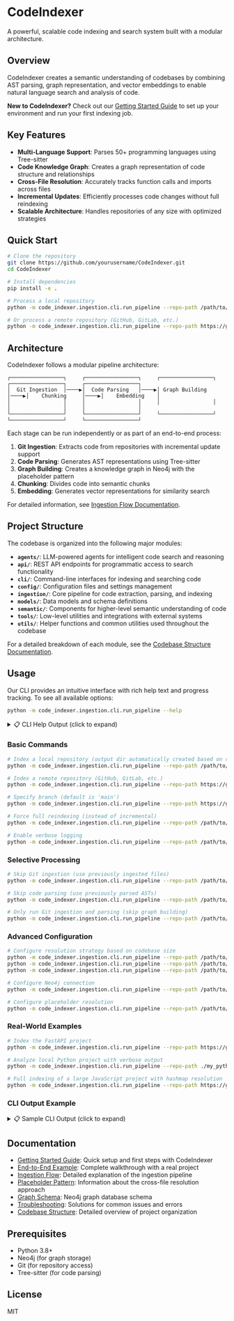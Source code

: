# CodeIndexer

A powerful, scalable code indexing and search system built with a modular architecture.

## Overview

CodeIndexer creates a semantic understanding of codebases by combining AST parsing, graph representation, and vector embeddings to enable natural language search and analysis of code.

**New to CodeIndexer?** Check out our [Getting Started Guide](docs/getting_started.md) to set up your environment and run your first indexing job.

## Key Features

- **Multi-Language Support**: Parses 50+ programming languages using Tree-sitter
- **Code Knowledge Graph**: Creates a graph representation of code structure and relationships
- **Cross-File Resolution**: Accurately tracks function calls and imports across files
- **Incremental Updates**: Efficiently processes code changes without full reindexing
- **Scalable Architecture**: Handles repositories of any size with optimized strategies

## Quick Start

```bash
# Clone the repository
git clone https://github.com/yourusername/CodeIndexer.git
cd CodeIndexer

# Install dependencies
pip install -e .

# Process a local repository
python -m code_indexer.ingestion.cli.run_pipeline --repo-path /path/to/local/repo --output-dir ./output

# Or process a remote repository (GitHub, GitLab, etc.)
python -m code_indexer.ingestion.cli.run_pipeline --repo-path https://github.com/username/repo.git --output-dir ./output
```

## Architecture

CodeIndexer follows a modular pipeline architecture:

```
┌─────────────────┐     ┌─────────────────┐     ┌─────────────────┐     ┌─────────────────┐     ┌─────────────────┐
│  Git Ingestion  │────▶│  Code Parsing   │────▶│ Graph Building  │────▶│    Chunking     │────▶│    Embedding    │
│                 │     │                 │     │                 │     │                 │     │                 │
└─────────────────┘     └─────────────────┘     └─────────────────┘     └─────────────────┘     └─────────────────┘
```

Each stage can be run independently or as part of an end-to-end process:

1. **Git Ingestion**: Extracts code from repositories with incremental update support
2. **Code Parsing**: Generates AST representations using Tree-sitter
3. **Graph Building**: Creates a knowledge graph in Neo4j with the placeholder pattern
4. **Chunking**: Divides code into semantic chunks
5. **Embedding**: Generates vector representations for similarity search

For detailed information, see [Ingestion Flow Documentation](docs/ingestion-flow.md).

## Project Structure

The codebase is organized into the following major modules:

- **`agents/`**: LLM-powered agents for intelligent code search and reasoning
- **`api/`**: REST API endpoints for programmatic access to search functionality
- **`cli/`**: Command-line interfaces for indexing and searching code
- **`config/`**: Configuration files and settings management
- **`ingestion/`**: Core pipeline for code extraction, parsing, and indexing
- **`models/`**: Data models and schema definitions
- **`semantic/`**: Components for higher-level semantic understanding of code
- **`tools/`**: Low-level utilities and integrations with external systems
- **`utils/`**: Helper functions and common utilities used throughout the codebase

For a detailed breakdown of each module, see the [Codebase Structure Documentation](docs/codebase_structure.md).

## Usage

Our CLI provides an intuitive interface with rich help text and progress tracking. To see all available options:

```bash
python -m code_indexer.ingestion.cli.run_pipeline --help
```

<details>
<summary>📋 CLI Help Output (click to expand)</summary>

```
╔══════════════════════════════════════════════════════════════════════════════╗
║                              CODE INDEXER CLI                                ║
╚══════════════════════════════════════════════════════════════════════════════╝

A powerful tool for code analysis that extracts semantic information from 
repositories and builds a queryable knowledge graph.

This pipeline follows three main stages:
  1. 📦 Git Ingestion:    Extract files and metadata from repositories
  2. 🔍 Code Parsing:     Generate Abstract Syntax Trees (ASTs) from source code
  3. 🔄 Graph Building:   Create a knowledge graph with code relationships

📌 Required Arguments:
  --repo-path PATH_OR_URL
                        Path to local repository or URL of remote repository
                        (GitHub, GitLab, etc.)

🔧 Basic Options:
  --output-dir DIR      Directory to store outputs (default: ./output/<repo_name>)
  --branch BRANCH       Git branch to process (default: main)
  --commit COMMIT_HASH  Git commit to process (default: HEAD)
  --verbose             Enable verbose logging with detailed debug information

🔄 Processing Options:
  --full-indexing       Perform full indexing (clear existing data and reindex everything)
  --skip-git            Skip git ingestion step (use previous results from output directory)
  --skip-parse          Skip code parsing step (use previous results from output directory)
  --skip-graph          Skip graph building step (stop after parsing)

⚙️ Advanced Options:
  --resolution-strategy STRATEGY
                        Strategy for cross-file reference resolution:
                        join - Standard SQL-like joins (default, best for small/medium repos)
                        hashmap - In-memory hashmap (faster for medium repos)
                        sharded - Distributed resolution (best for very large repos)
  --immediate-resolution
                        Resolve placeholders immediately rather than in bulk
                        (slower but lower memory usage)

🔌 Neo4j Connection:
  --neo4j-uri URI       Neo4j URI (default: from env var NEO4J_URI or bolt://localhost:7687)
  --neo4j-user USER     Neo4j username (default: from env var NEO4J_USER or neo4j)
  --neo4j-password PASSWORD
                        Neo4j password (default: from env var NEO4J_PASSWORD or password)
```

</details>

### Basic Commands

```bash
# Index a local repository (output dir automatically created based on repo name)
python -m code_indexer.ingestion.cli.run_pipeline --repo-path /path/to/local/repo

# Index a remote repository (GitHub, GitLab, etc.)
python -m code_indexer.ingestion.cli.run_pipeline --repo-path https://github.com/username/repo.git

# Specify branch (default is 'main')
python -m code_indexer.ingestion.cli.run_pipeline --repo-path https://github.com/username/repo.git --branch develop

# Force full reindexing (instead of incremental)
python -m code_indexer.ingestion.cli.run_pipeline --repo-path /path/to/repo --full-indexing

# Enable verbose logging
python -m code_indexer.ingestion.cli.run_pipeline --repo-path /path/to/repo --verbose
```

### Selective Processing

```bash
# Skip Git ingestion (use previously ingested files)
python -m code_indexer.ingestion.cli.run_pipeline --repo-path /path/to/repo --skip-git

# Skip code parsing (use previously parsed ASTs)
python -m code_indexer.ingestion.cli.run_pipeline --repo-path /path/to/repo --skip-parse

# Only run Git ingestion and parsing (skip graph building)
python -m code_indexer.ingestion.cli.run_pipeline --repo-path /path/to/repo --skip-graph
```

### Advanced Configuration

```bash
# Configure resolution strategy based on codebase size
python -m code_indexer.ingestion.cli.run_pipeline --repo-path /path/to/repo --resolution-strategy join  # Default, for repos with <2M definitions
python -m code_indexer.ingestion.cli.run_pipeline --repo-path /path/to/repo --resolution-strategy hashmap  # For repos with 2-5M definitions
python -m code_indexer.ingestion.cli.run_pipeline --repo-path /path/to/repo --resolution-strategy sharded  # For massive repos >5M definitions

# Configure Neo4j connection
python -m code_indexer.ingestion.cli.run_pipeline --repo-path /path/to/repo --neo4j-uri bolt://localhost:7687 --neo4j-user neo4j --neo4j-password password

# Configure placeholder resolution
python -m code_indexer.ingestion.cli.run_pipeline --repo-path /path/to/repo --immediate-resolution
```

### Real-World Examples

```bash
# Index the FastAPI project
python -m code_indexer.ingestion.cli.run_pipeline --repo-path https://github.com/tiangolo/fastapi.git

# Analyze local Python project with verbose output
python -m code_indexer.ingestion.cli.run_pipeline --repo-path ./my_python_project --verbose

# Full indexing of a large JavaScript project with hashmap resolution
python -m code_indexer.ingestion.cli.run_pipeline --repo-path https://github.com/organization/large-js-project.git --full-indexing --resolution-strategy hashmap
```

### CLI Output Example

<details>
<summary>📋 Sample CLI Output (click to expand)</summary>

```
═════════════════════════════════════════════════════════════════════════════
                          ℹ️  CodeIndexer Pipeline                          
═════════════════════════════════════════════════════════════════════════════

📦 Repository: /path/to/my_project
📂 Output Directory: ./output/my_project
🔖 Branch: main
🔒 Commit: HEAD

────────────────────────────────────────────────────────────────────────────
PIPELINE STATUS
  1. Git Ingestion: ⏳ PENDING
  2. Code Parsing: ⏳ PENDING
  3. Graph Building: ⏳ PENDING
────────────────────────────────────────────────────────────────────────────

────────────────────────────────────────────────────────────────────────────
STAGE 1/3: 📦 GIT INGESTION
────────────────────────────────────────────────────────────────────────────
📂 Processing repository: /path/to/my_project
📊 Extracted 1,245 files in 3.2 seconds

────────────────────────────────────────────────────────────────────────────
STAGE 2/3: 🔍 CODE PARSING
────────────────────────────────────────────────────────────────────────────
🔍 Parsing 1,245 files...
📊 Generated 1,203 ASTs in 8.5 seconds
⚡ Processing rate: 146.5 files/second

────────────────────────────────────────────────────────────────────────────
STAGE 3/3: 🔄 GRAPH BUILDING
────────────────────────────────────────────────────────────────────────────
🔄 Building knowledge graph from 1,203 ASTs...
🔍 Using join resolution strategy
📊 Created 15,678 nodes and 32,456 relationships
📞 Resolved 2,134 of 2,567 call sites (83.1%)

────────────────────────────────────────────────────────────────────────────
FINAL PIPELINE STATUS
  1. Git Ingestion: ✅ DONE (3.2 seconds)
  2. Code Parsing: ✅ DONE (8.5 seconds)
  3. Graph Building: ✅ DONE (12.3 seconds)
────────────────────────────────────────────────────────────────────────────

═════════════════════════════════════════════════════════════════════════════
               ✅ SUCCESS: KNOWLEDGE GRAPH GENERATION COMPLETED in 12.3 seconds
═════════════════════════════════════════════════════════════════════════════

📊 REPOSITORY SUMMARY
  📦 Repository: my_project
  🔖 Branch: main
  🔒 Commit: HEAD

📈 PROCESSING STATISTICS
  📄 Files Processed: 1,203

🔄 GRAPH STATISTICS
  📍 Nodes Created: 15,678
  🔗 Relationships Created: 32,456
  📞 Call Sites: 2,567
  ✓ Resolved Calls: 2,134 (83.1%)
  📦 Imported Modules: 347

💾 RESULTS LOCATION
  📁 Output Directory: /Users/username/projects/CodeIndexer/output/my_project
  📄 Graph Output: /Users/username/projects/CodeIndexer/output/my_project/graph_output.json

⏩ NEXT STEPS
  • Query the knowledge graph using Neo4j Browser at http://localhost:7474/
  • Run semantic search on the code using the search API
  • Visualize code relationships with the graph explorer

⏱️ Total pipeline execution time: 24.0 seconds

═════════════════════════════════════════════════════════════════════════════
                   ✅ SUCCESS: Pipeline completed successfully               
═════════════════════════════════════════════════════════════════════════════
```

</details>

## Documentation

- [Getting Started Guide](docs/getting_started.md): Quick setup and first steps with CodeIndexer
- [End-to-End Example](docs/end_to_end_example.md): Complete walkthrough with a real project
- [Ingestion Flow](docs/ingestion-flow.md): Detailed explanation of the ingestion pipeline
- [Placeholder Pattern](docs/placeholder_pattern.md): Information about the cross-file resolution approach
- [Graph Schema](docs/graph_schema.md): Neo4j graph database schema
- [Troubleshooting](docs/troubleshooting.md): Solutions for common issues and errors
- [Codebase Structure](docs/codebase_structure.md): Detailed overview of project organization

## Prerequisites

- Python 3.8+
- Neo4j (for graph storage)
- Git (for repository access)
- Tree-sitter (for code parsing)

## License

MIT